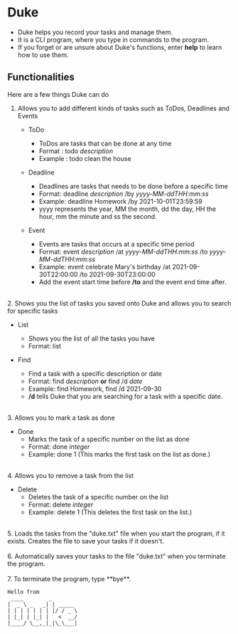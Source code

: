 # Duke

* Duke helps you record your tasks and manage them.  
* It is a CLI program, where you type in commands to the program.  
* If you forget or are unsure about Duke's functions, enter **help** to learn how to use them.  

## Functionalities

Here are a few things Duke can do

1. Allows you to add different kinds of tasks such as ToDos, Deadlines and Events
   * ToDo
      * ToDos are tasks that can be done at any time
      * Format : todo *description*
      * Example : todo clean the house  

   * Deadline
      * Deadlines are tasks that needs to be done before a specific time
      * Format: deadline *description* /by *yyyy-MM-ddTHH:mm:ss*
      * Example: deadline Homework /by 2021-10-01T23:59:59
      * yyyy represents the year, MM the month, dd the day, HH the hour, mm the minute and ss the second.  

   * Event
      * Events are tasks that occurs at a specific time period
      * Format: event *description* /at *yyyy-MM-ddTHH:mm:ss* /to *yyyy-MM-ddTHH:mm:ss*
      * Example: event celebrate Mary's birthday /at 2021-09-30T22:00:00 /to 2021-09-30T23:00:00
      * Add the event start time before **/to** and the event end time after.  <br>
</br>
2. Shows you the list of tasks you saved onto Duke and allows you to search for specific tasks

   * List
      * Shows you the list of all the tasks you have
      * Format: list  

   * Find
      * Find a task with a specific description or date
      * Format: find *description* **or** find /d *date*
      * Example: find Homework, find /d 2021-09-30
      * **/d** tells Duke that you are searching for a task with a specific date.  <br>
</br>
3. Allows you to mark a task as done  

   * Done
     * Marks the task of a specific number on the list as done
     * Format: done *integer*
     * Example: done 1 (This marks the first task on the list as done.)  <br>
</br>
4. Allows you to remove a task from the list  

   * Delete
     * Deletes the task of a specific number on the list
     * Format: delete *integer*
     * Example: delete 1 (This deletes the first task on the list.)  <br>
</br>
5. Loads the tasks from the "duke.txt" file when you start the program, if it exists. Creates the file to save your tasks if it doesn't. <br>
</br>
6. Automatically saves your tasks to the file "duke.txt" when you terminate the program.  <br>
</br>
7. To terminate the program, type **bye**.

   ```
   Hello from
    ____        _          
   |  _ \ _   _| | _____   
   | | | | | | | |/ / _ \  
   | |_| | |_| |   <  __/  
   |____/ \__,_|_|\_\___|  
   ```